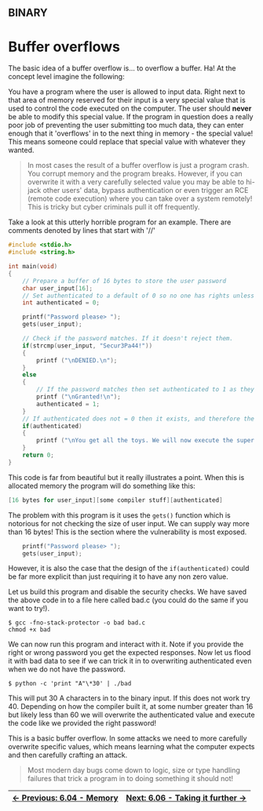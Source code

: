 ## BINARY

# Buffer overflows

The basic idea of a buffer overflow is... to overflow a buffer. Ha! At the concept level imagine the following:

You have a program where the user is allowed to input data. Right
next to that area of memory reserved for their input is a very special
value that is used to control the code executed on the computer. The
user should **never** be able to modify this special value.
 If the program in question does a really poor job of preventing the
user submitting too much data, they can enter enough that it 'overflows'
 in to the next thing in memory - the special value! This means someone
could replace that special value with whatever they wanted.

> In most cases the result of a buffer overflow is just a program
> crash. You corrupt memory and the program breaks. However, if you can
> overwrite it with a very carefully selected value you may be able to
> hi-jack other users' data, bypass authentication or even trigger an RCE
> (remote code execution) where you can take over a system remotely! This
> is tricky but cyber criminals pull it off frequently.

Take a look at this utterly horrible program for an example. There are comments denoted by lines that start with '//'

```c
#include <stdio.h>
#include <string.h>

int main(void)
{
    // Prepare a buffer of 16 bytes to store the user password
    char user_input[16];
    // Set authenticated to a default of 0 so no one has rights unless they use the password.
    int authenticated = 0;

    printf("Password please> ");
    gets(user_input);

    // Check if the password matches. If it doesn't reject them.
    if(strcmp(user_input, "Secur3Pa44!"))
    {
        printf ("\nDENIED.\n");
    }
    else
    {
        // If the password matches then set authenticated to 1 as they passed the test.
        printf ("\nGranted!\n");
        authenticated = 1;
    }
    // If authenticated does not = 0 then it exists, and therefore the user must have provided the password.
    if(authenticated)
    {
        printf ("\nYou get all the toys. We will now execute the super secret codes.\n");
    }
    return 0;
}
```

This code is far from beautiful but it really illustrates a point.
When this is allocated memory the program will do something like this:

```c
[16 bytes for user_input][some compiler stuff][authenticated]
```

The problem with this program is it uses the `gets()`
function which is notorious for not checking the size of user input. We
can supply way more than 16 bytes! This is the section where the
vulnerability is most exposed.

```c
    printf("Password please> ");
    gets(user_input);
```

However, it is also the case that the design of the `if(authenticated)` could be far more explicit than just requiring it to have any non zero value.

Let us build this program and disable the security checks. We have
saved the above code in to a file here called bad.c (you could do the
same if you want to try!).

```console
$ gcc -fno-stack-protector -o bad bad.c
chmod +x bad
```

We can now run this program and interact with it. Note if you provide
 the right or wrong password you get the expected responses. Now let us
flood it with bad data to see if we can trick it in to overwriting
authenticated even when we do not have the password.

```console
$ python -c 'print "A"\*30' | ./bad
```

This will put 30 A characters in to the binary input. If this does
not work try 40. Depending on how the compiler built it, at some number
greater than 16 but likely less than 60 we will overwrite the
authenticated value and execute the code like we provided the right
password!

This is a basic buffer overflow. In some attacks we need to more
carefully overwrite specific values, which means learning what the
computer expects and then carefully crafting an attack.

> Most modern day bugs come down to logic, size or type handling
> failures that trick a program in to doing something it should not!

<div align="center">

[← Previous: 6.04 - Memory](Memory6.4.md) | [Next: 6.06 - Taking it further →](TakingItFurther6.6.md)
:-|-:
